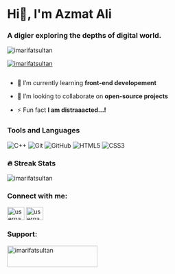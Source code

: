 <h1><strong>Hi👋, I'm Azmat Ali</strong></h1>
<h3 align="left">A digier exploring the depths of digital world.</h3>


<p align="left"> <img src="https://komarev.com/ghpvc/?username=imarifatsultan&label=Profile%20views&color=orange&style=flat" alt="imarifatsultan" /></p>
<p align="left"> <a href="https://github.com/ryo-ma/github-profile-trophy"><img src="https://github-profile-trophy.vercel.app/?username=imarifatsultan"  alt="imarifatsultan" /></a> </p>

<p align="left"> <a href="https://twitter.com/" target="blank"><img src="https://img.shields.io/twitter/follow/?logo=twitter&style=for-the-badge" alt="" /></a> </p>

- 🌱 I’m currently learning **front-end developement**

- 👯 I’m looking to collaborate on **open-source projects**

- ⚡ Fun fact **I am distraaacted...!**



<h3>Tools and Languages</h3>

![C++](https://img.shields.io/badge/C++-00599C.svg?style=for-the-badge&logo=c%2B%2B&logoColor=white)
![Git](https://img.shields.io/badge/git-%23F05033.svg?style=for-the-badge&logo=git&logoColor=white)
![GitHub](https://img.shields.io/badge/github-%23121011.svg?style=for-the-badge&logo=github&logoColor=white)
![HTML5](https://img.shields.io/badge/HTML5-E34F26.svg?style=for-the-badge&logo=html5&logoColor=white)
![CSS3](https://img.shields.io/badge/CSS3-1572B6.svg?style=for-the-badge&logo=css3&logoColor=white)


### 🔥 Streak Stats
<p align="left">
  <img src="https://github-readme-streak-stats.herokuapp.com/?user=imarifatsultan" alt="imarifatsultan" />
</p>

<h3 align="left">Connect with me:</h3>
<p align="left">
  <a href="https://instagram.com/azmat._.ali.10" target="blank"><img align="center" src="https://raw.githubusercontent.com/rahuldkjain/github-profile-readme-generator/master/src/images/icons/Social/instagram.svg" alt="username" height="30" width="40" /></a>
  <a href="https://linkedin.com/in/azmat ali" target="blank"><img align="center" src="https://raw.githubusercontent.com/rahuldkjain/github-profile-readme-generator/master/src/images/icons/Social/linked-in-alt.svg" alt="username" height="30" width="40" /></a>
</p>

<h3 align="left">Support:</h3>
<p><a href="https://www.buymeacoffee.com/imarifatsultan"> <img align="left" src="https://cdn.buymeacoffee.com/buttons/v2/default-yellow.png" height="50" width="210" alt="imarifatsultan" /></a></p><br><br>
